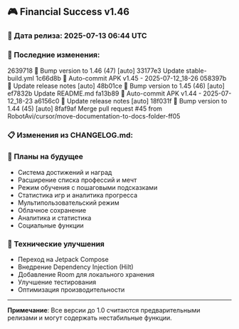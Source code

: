 ## 🎮 Financial Success v1.46

### 📅 Дата релиза: 2025-07-13 06:44 UTC

### 🔄 Последние изменения:
2639718 🔖 Bump version to 1.46 (47) [auto]
33177e3 Update stable-build.yml
1c66d8b 📱 Auto-commit APK v1.45 - 2025-07-12_18-26
058397b 📝 Update release notes [auto]
48b01ce 🔖 Bump version to 1.45 (46) [auto]
ef7832b Update README.md
fa13b89 📱 Auto-commit APK v1.44 - 2025-07-12_18-23
a6156c0 📝 Update release notes [auto]
18f031f 🔖 Bump version to 1.44 (45) [auto]
8faf9af Merge pull request #45 from RobotAvi/cursor/move-documentation-to-docs-folder-ff05

### 📋 Изменения из CHANGELOG.md:
### 🔮 Планы на будущее
- Система достижений и наград
- Расширение списка профессий и мечт
- Режим обучения с пошаговыми подсказками
- Статистика игр и аналитика прогресса
- Мультипользовательский режим
- Облачное сохранение
- Аналитика и статистика
- Социальные функции

### 🔧 Технические улучшения
- Переход на Jetpack Compose
- Внедрение Dependency Injection (Hilt)
- Добавление Room для локального хранения
- Улучшение тестирования
- Оптимизация производительности

---

**Примечание**: Все версии до 1.0 считаются предварительными релизами и могут содержать нестабильные функции.